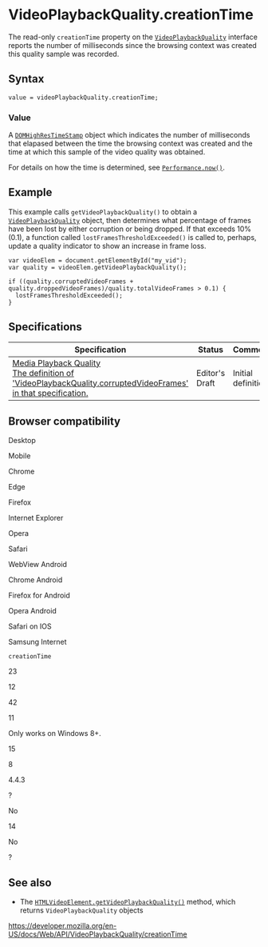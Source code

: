 VideoPlaybackQuality.creationTime
=================================

The read-only `creationTime` property on the [`VideoPlaybackQuality`](../videoplaybackquality) interface reports the number of milliseconds since the browsing context was created this quality sample was recorded.

Syntax
------

    value = videoPlaybackQuality.creationTime;

### Value

A [`DOMHighResTimeStamp`](../domhighrestimestamp) object which indicates the number of milliseconds that elapased between the time the browsing context was created and the time at which this sample of the video quality was obtained.

For details on how the time is determined, see [`Performance.now()`](../performance/now).

Example
-------

This example calls `getVideoPlaybackQuality()` to obtain a [`VideoPlaybackQuality`](../videoplaybackquality) object, then determines what percentage of frames have been lost by either corruption or being dropped. If that exceeds 10% (0.1), a function called `lostFramesThresholdExceeded()` is called to, perhaps, update a quality indicator to show an increase in frame loss.

    var videoElem = document.getElementById("my_vid");
    var quality = videoElem.getVideoPlaybackQuality();

    if ((quality.corruptedVideoFrames + quality.droppedVideoFrames)/quality.totalVideoFrames > 0.1) {
      lostFramesThresholdExceeded();
    }

Specifications
--------------

<table><thead><tr class="header"><th>Specification</th><th>Status</th><th>Comment</th></tr></thead><tbody><tr class="odd"><td><a href="https://w3c.github.io/media-playback-quality/#videoplaybackquality-interface">Media Playback Quality<br />
<span class="small">The definition of 'VideoPlaybackQuality.corruptedVideoFrames' in that specification.</span></a></td><td><span class="spec-ed">Editor's Draft</span></td><td>Initial definition.</td></tr></tbody></table>

Browser compatibility
---------------------

Desktop

Mobile

Chrome

Edge

Firefox

Internet Explorer

Opera

Safari

WebView Android

Chrome Android

Firefox for Android

Opera Android

Safari on IOS

Samsung Internet

`creationTime`

23

12

42

11

Only works on Windows 8+.

15

8

4.4.3

?

No

14

No

?

See also
--------

-   The [`HTMLVideoElement.getVideoPlaybackQuality()`](../htmlvideoelement/getvideoplaybackquality) method, which returns `VideoPlaybackQuality` objects

<a href="https://developer.mozilla.org/en-US/docs/Web/API/VideoPlaybackQuality/creationTime" class="_attribution-link">https://developer.mozilla.org/en-US/docs/Web/API/VideoPlaybackQuality/creationTime</a>
